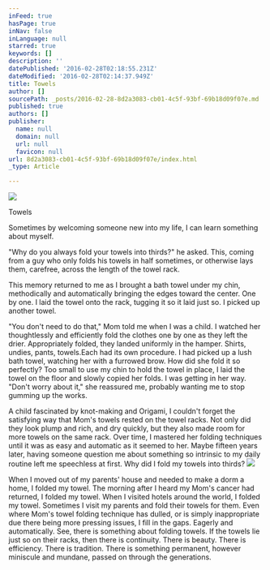 ```yaml
---
inFeed: true
hasPage: true
inNav: false
inLanguage: null
starred: true
keywords: []
description: ''
datePublished: '2016-02-28T02:18:55.231Z'
dateModified: '2016-02-28T02:14:37.949Z'
title: Towels
author: []
sourcePath: _posts/2016-02-28-8d2a3083-cb01-4c5f-93bf-69b18d09f07e.md
published: true
authors: []
publisher:
  name: null
  domain: null
  url: null
  favicon: null
url: 8d2a3083-cb01-4c5f-93bf-69b18d09f07e/index.html
_type: Article

---
```

![](https://the-grid-user-content.s3-us-west-2.amazonaws.com/dfc0b31e-97a3-45f7-882a-710388c5bc12.JPG)

Towels

Sometimes by welcoming someone new into my life, I can learn
something about myself.

"Why do you always fold your towels into thirds?" he asked.
This, coming from a guy who only folds his towels in half sometimes, or
otherwise lays them, carefree, across the length of the towel rack.

This memory returned to me as I brought a bath towel under
my chin, methodically and automatically bringing the edges toward the
center. One by one. I laid the towel onto the rack, tugging it so
it laid just so. I picked up another
towel.

"You don't need to do that," Mom told me when I was a
child. I watched her thoughtlessly and
efficiently fold the clothes one by one as they left the drier. Appropriately folded, they landed uniformly
in the hamper. Shirts, undies, pants,
towels.Each had its own procedure. I had picked up a lush bath towel, watching
her with a furrowed brow. How did she
fold it so perfectly? Too small to use
my chin to hold the towel in place, I laid the towel on the floor and slowly
copied her folds. I was getting in her
way. "Don't worry about it," she reassured me, probably wanting me to stop
gumming up the works.

A child fascinated by knot-making and Origami, I couldn't
forget the satisfying way that Mom's towels rested on the towel racks. Not only did they look plump and rich, and
dry quickly, but they also made room for more towels on the same rack. Over time, I mastered her folding techniques
until it was as easy and automatic as it seemed to her. Maybe fifteen years later, having someone
question me about something so intrinsic to my daily routine left me speechless
at first. Why did I fold my towels into
thirds?
![](https://the-grid-user-content.s3-us-west-2.amazonaws.com/24f95ec3-6ce7-47a2-9ccf-197f75337ace.JPG)

When I moved out of my parents' house and needed to make a dorm
a home, I folded my towel. The morning
after I heard my Mom's cancer had returned, I folded my towel. When I visited hotels around the world, I
folded my towel. Sometimes I visit my
parents and fold their towels for them. Even where Mom's towel folding technique has dulled, or is simply
inappropriate due there being more pressing issues, I fill in the gaps. Eagerly and automatically. See, there is something about folding towels.
If the towels lie just so on their racks, then there is continuity. There is beauty. There is efficiency. There is tradition. There is something permanent, however
miniscule and mundane, passed on through the generations.